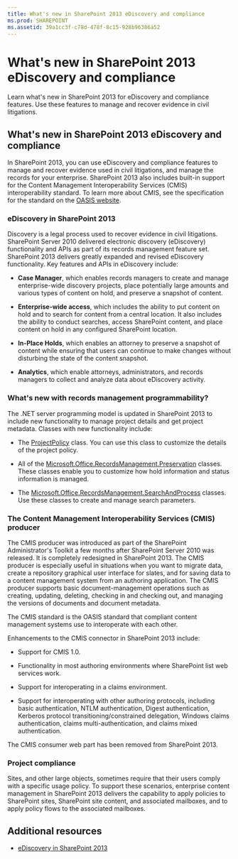 ```yaml
---
title: What's new in SharePoint 2013 eDiscovery and compliance
ms.prod: SHAREPOINT
ms.assetid: 39a1cc3f-c78d-478f-8c15-928b96386a52
---
```



# What's new in SharePoint 2013 eDiscovery and compliance
Learn what's new in SharePoint 2013 for eDiscovery and compliance features. Use these features to manage and recover evidence in civil litigations.
## What's new in SharePoint 2013 eDiscovery and compliance

In SharePoint 2013, you can use eDiscovery and compliance features to manage and recover evidence used in civil litigations, and manage the records for your enterprise. SharePoint 2013 also includes built-in support for the Content Management Interoperability Services (CMIS) interoperability standard. To learn more about CMIS, see the specification for the standard on the  [OASIS website](https://www.oasis-open.org/committees/tc_home.php?wg_abbrev=cmis).
  
    
    

### eDiscovery in SharePoint 2013

Discovery is a legal process used to recover evidence in civil litigations. SharePoint Server 2010 delivered electronic discovery (eDiscovery) functionality and APIs as part of its records management feature set. SharePoint 2013 delivers greatly expanded and revised eDiscovery functionality. Key features and APIs in eDiscovery include:
  
    
    

- **Case Manager**, which enables records managers to create and manage enterprise-wide discovery projects, place potentially large amounts and various types of content on hold, and preserve a snapshot of content.
    
  
- **Enterprise-wide access**, which includes the ability to put content on hold and to search for content from a central location. It also includes the ability to conduct searches, access SharePoint content, and place content on hold in any configured SharePoint location.
    
  
- **In-Place Holds**, which enables an attorney to preserve a snapshot of content while ensuring that users can continue to make changes without disturbing the state of the content snapshot.
    
  
- **Analytics**, which enable attorneys, administrators, and records managers to collect and analyze data about eDiscovery activity.
    
  

### What's new with records management programmability?

The .NET server programming model is updated in SharePoint 2013 to include new functionality to manage project details and get project metadata. Classes with new functionality include:
  
    
    

- The  [ProjectPolicy](https://msdn.microsoft.com/library/Microsoft.Office.RecordsManagement.InformationPolicy.ProjectPolicy.aspx) class. You can use this class to customize the details of the project policy.
    
  
- All of the  [Microsoft.Office.RecordsManagement.Preservation](https://msdn.microsoft.com/library/Microsoft.Office.RecordsManagement.Preservation.aspx) classes. These classes enable you to customize how hold information and status information is managed.
    
  
- The  [Microsoft.Office.RecordsManagement.SearchAndProcess](https://msdn.microsoft.com/library/Microsoft.Office.RecordsManagement.SearchAndProcess.aspx) classes. Use these classes to create and manage search parameters.
    
  

### The Content Management Interoperability Services (CMIS) producer

The CMIS producer was introduced as part of the SharePoint Administrator's Toolkit a few months after SharePoint Server 2010 was released. It is completely redesigned in SharePoint 2013. The CMIS producer is especially useful in situations when you want to migrate data, create a repository graphical user interface for slates, and for saving data to a content management system from an authoring application. The CMIS producer supports basic document-management operations such as creating, updating, deleting, checking in and checking out, and managing the versions of documents and document metadata.
  
    
    
The CMIS standard is the OASIS standard that compliant content management systems use to interoperate with each other.
  
    
    
Enhancements to the CMIS connector in SharePoint 2013 include:
  
    
    

- Support for CMIS 1.0.
    
  
- Functionality in most authoring environments where SharePoint list web services work.
    
  
- Support for interoperating in a claims environment.
    
  
- Support for interoperating with other authoring protocols, including basic authentication, NTLM authentication, Digest authentication, Kerberos protocol transitioning/constrained delegation, Windows claims authentication, claims multi-authentication, and claims mixed authentication.
    
  
The CMIS consumer web part has been removed from SharePoint 2013.
  
    
    

### Project compliance

Sites, and other large objects, sometimes require that their users comply with a specific usage policy. To support these scenarios, enterprise content management in SharePoint 2013 delivers the capability to apply policies to SharePoint sites, SharePoint site content, and associated mailboxes, and to apply policy flows to the associated mailboxes.
  
    
    

## Additional resources
<a name="bk_addresources"> </a>


-  [eDiscovery in SharePoint 2013](ediscovery-in-sharepoint.md)
    
  


